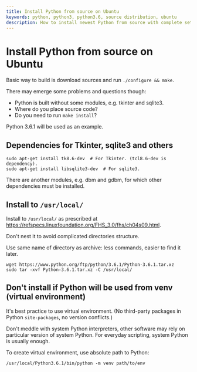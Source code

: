 ```yaml
---
title: Install Python from source on Ubuntu
keywords: python, python3, python3.6, source distribution, ubuntu
description: How to install newest Python from source with complete set of dependencies.
---
```


# Install Python from source on Ubuntu

Basic way to build is download sources and run `./configure && make`.

There may emerge some problems and questions though:

- Python is built without some modules, e.g. tkinter and sqlite3.
- Where do you place source code?
- Do you need to run `make install`?

Python 3.6.1 will be used as an example.

## Dependencies for Tkinter, sqlite3 and others

```
sudo apt-get install tk8.6-dev  # For Tkinter. (tcl8.6-dev is dependency).
sudo apt-get install libsqlite3-dev  # For sqlite3.
```

There are another modules, e.g. dbm and gdbm, for which other dependencies must be installed. 

## Install to `/usr/local/`

Install to `/usr/local/` as prescribed at https://refspecs.linuxfoundation.org/FHS_3.0/fhs/ch04s09.html.

Don't nest it to avoid complicated directories structure.

Use same name of directory as archive: less commands, easier to find it later.

```
wget https://www.python.org/ftp/python/3.6.1/Python-3.6.1.tar.xz
sudo tar -xvf Python-3.6.1.tar.xz -C /usr/local/
```

## Don't install if Python will be used from venv (virtual environment)

It's best practice to use virtual environment. (No third-party packages in Python `site-packages`, no version conflicts.)

Don't meddle with system Python interpreters, other software may rely on particular version of system Python. For everyday scripting, system Python is usually enough.

To create virtual environment, use absolute path to Python:

```
/usr/local/Python3.6.1/bin/python -m venv path/to/env
```
